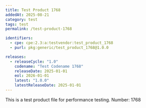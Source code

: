 ```yaml
---
title: Test Product 1768
addedAt: 2025-08-21
category: test
tags: test
permalink: /test-product-1768

identifiers:
  - cpe: cpe:2.3:a:testvendor:test_product_1768
  - purl: pkg:generic/test_product_1768@1.0.0

releases:
  - releaseCycle: "1.0"
    codename: "Test Codename 1768"
    releaseDate: 2025-01-01
    eol: 2026-01-01
    latest: "1.0.0"
    latestReleaseDate: 2025-01-01
---
```


This is a test product file for performance testing. Number: 1768

